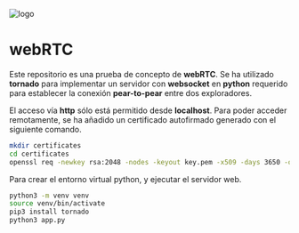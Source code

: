![logo](https://raw.github.com/1N0T/images/master/global/1N0T.png)
# webRTC

Este repositorio es una prueba de concepto de **webRTC**. Se ha utilizado **tornado** para implementar un servidor con **websocket** en **python** requerido para establecer la conexión **pear-to-pear** entre dos exploradores.

El acceso vía **http** sólo está permitido desde **localhost**. Para poder acceder remotamente, se ha añadido un certificado autofirmado generado con el siguiente comando.

```bash
mkdir certificates
cd certificates
openssl req -newkey rsa:2048 -nodes -keyout key.pem -x509 -days 3650 -out certificate.pem
```
Para crear el entorno virtual python, y ejecutar el servidor web.
```bash
python3 -m venv venv
source venv/bin/activate
pip3 install tornado
python3 app.py
```
